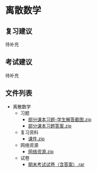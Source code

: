 # 离散数学

## 复习建议

待补充

## 考试建议

待补充

## 文件列表

- 离散数学
    - 习题
        - [部分课本习题-学生解答截图.zip](https://gitee.com/OpenWyu/wyu-courses-lib/raw/master/离散数学/习题/部分课本习题-学生解答截图.zip)
        - [部分课本习题答案.zip](https://gitee.com/OpenWyu/wyu-courses-lib/raw/master/离散数学/习题/部分课本习题答案.zip)
    - 复习资料
        - [课件.zip](https://gitee.com/OpenWyu/wyu-courses-lib/raw/master/离散数学/复习资料/课件.zip)
    - 网络资源
        - [网络资源.zip](https://gitee.com/OpenWyu/wyu-courses-lib/raw/master/离散数学/网络资源/网络资源.zip)
    - 试卷
        - [期末考试试卷（含答案）.rar](https://gitee.com/OpenWyu/wyu-courses-lib/raw/master/离散数学/试卷/期末考试试卷（含答案）.rar)
